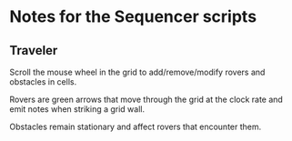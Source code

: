 # Notes for the Sequencer scripts

## Traveler

Scroll the mouse wheel in the grid to add/remove/modify rovers and obstacles in cells.

Rovers are green arrows that move through the grid at the clock rate and emit notes when striking a grid wall.

Obstacles remain stationary and affect rovers that encounter them. 


